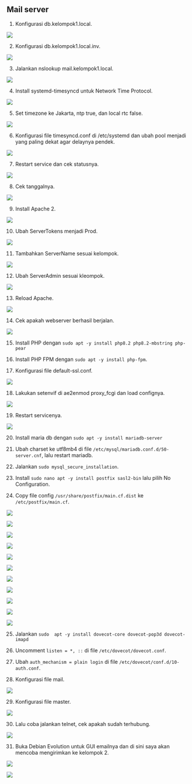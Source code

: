 ## Mail server

1. Konfigurasi db.kelompok1.local.

![](assets/mail-1.png)

2. Konfigurasi db.kelompok1.local.inv.

![](assets/mail-2.png)

3. Jalankan nslookup mail.kelompok1.local.

![](assets/mail-3.png)

4. Install systemd-timesyncd untuk Network Time Protocol.

![](assets/mail-4.png)

5. Set timezone ke Jakarta, ntp true, dan local rtc false.

![](assets/mail-5.png)

6. Konfigurasi file timesyncd.conf di /etc/systemd dan ubah pool menjadi yang paling dekat agar delaynya pendek.

![](assets/mail-6.png)

7. Restart service dan cek statusnya.

![](assets/mail-7.png)

8. Cek tanggalnya.

![](assets/mail-8.png)

9. Install Apache 2.

![](assets/mail-9.png)

10. Ubah ServerTokens menjadi Prod.

![](assets/mail-10.png)

11. Tambahkan ServerName sesuai kelompok.

![](assets/mail-11.png)

12. Ubah ServerAdmin sesuai kleompok.

![](assets/mail-12.png)

13. Reload Apache.

![](assets/mail-13.png)

14. Cek apakah webserver berhasil berjalan.

![](assets/mail-14.png)

15. Install PHP dengan `sudo apt -y install php8.2 php8.2-mbstring php-pear`

16. Install PHP FPM dengan `sudo apt -y install php-fpm`.

17. Konfigurasi file default-ssl.conf.

![](assets/mail-17.png)

18. Lakukan setenvif di ae2enmod proxy_fcgi dan load confignya.

![](assets/mail-18.png)

19. Restart servicenya.

![](assets/mail-19.png)

20. Install maria db dengan `sudo apt -y install mariadb-server`

21. Ubah charset ke utf8mb4 di file `/etc/mysql/mariadb.conf.d/50-server.cnf`, lalu restart mariadb.

22. Jalankan `sudo mysql_secure_installation`.

23. Install `sudo nano apt -y install postfix sasl2-bin` lalu pilih No Configuration.

24. Copy file config `/usr/share/postfix/main.cf.dist` ke `/etc/postfix/main.cf`.

![](assets/mail-20.png)

![](assets/mail-21.png)

![](assets/mail-22.png)

![](assets/mail-23.png)

![](assets/mail-24.png)

![](assets/mail-25.png)

![](assets/mail-26.png)

![](assets/mail-27.png)

![](assets/mail-28.png)

![](assets/mail-29.png)

![](assets/mail-30.png)

25. Jalankan `sudo  apt -y install dovecot-core dovecot-pop3d dovecot-imapd`

26. Uncomment `listen = *, ::` di file `/etc/dovecot/dovecot.conf`.
    
27. Ubah `auth_mechanism = plain login` di file `/etc/dovecot/conf.d/10-auth.conf`.

28. Konfigurasi file mail.

![](assets/mail-31.png)

29. Konfigurasi file master.

![](assets/mail-32.png)

30. Lalu coba jalankan telnet, cek apakah sudah terhubung.

![](assets/mail-35.png)

31. Buka Debian Evolution untuk GUI emailnya dan di sini saya akan mencoba mengirimkan ke kelompok 2.

![](assets/mail-36.png)

![](assets/mail-37.png)